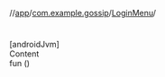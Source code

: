 //[app](../../index.md)/[com.example.gossip](../index.md)/[LoginMenu](index.md)/[<init>](-init-.md)



# <init>  
[androidJvm]  
Content  
fun [<init>](-init-.md)()  




